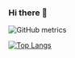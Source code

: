 ### Hi there 👋

![GitHub metrics](https://metrics.lecoq.io/Majentas)  

[![Top Langs](https://github-readme-stats.vercel.app/api/top-langs/?username=Majentas&layout=compact&theme=dark)](https://github.com/anuraghazra/github-readme-stats)
